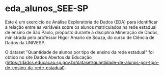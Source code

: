 # eda_alunos_SEE-SP

Este é um exercício de Análise Exploratória de Dados (EDA) para identificar a relação entre as variáveis sobre os alunos matriculados na rede estadual de ensino de São Paulo, proposto durante a disciplina Mineração de Dados, ministrada pelo professor Higor Amario de Souza, do curso de Ciência de Dados da UNIVESP.

O dataset "Quantidade de alunos por tipo de ensino da rede estadual" foi obtido no site Dados Abertos da Educação (https://dados.educacao.sp.gov.br/dataset/quantidade-de-alunos-por-tipo-de-ensino-da-rede-estadual).


